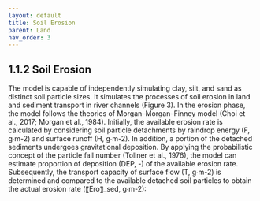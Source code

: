 ```yaml
---
layout: default
title: Soil Erosion
parent: Land  
nav_order: 3 
---
```

<div class="justify-text" markdown="1">

## 1.1.2 Soil Erosion

The model is capable of independently simulating clay, silt, and sand as distinct soil particle sizes. It simulates the processes of soil erosion in land and sediment transport in river channels (Figure 3). In the erosion phase, the model follows the theories of Morgan–Morgan–Finney model (Choi et al., 2017; Morgan et al., 1984). Initially, the available erosion rate is calculated by considering soil particle detachments by raindrop energy (F, g∙m-2) and surface runoff (H, g∙m-2). In addition, a portion of the detached sediments undergoes gravitational deposition. By applying the probabilistic concept of the particle fall number (Tollner et al., 1976), the model can estimate proportion of deposition (DEP, -) of the available erosion rate. Subsequently, the transport capacity of surface flow (T, g∙m-2) is determined and compared to the available detached soil particles to obtain the actual erosion rate (〖Ero〗_sed, g∙m-2):

</div>